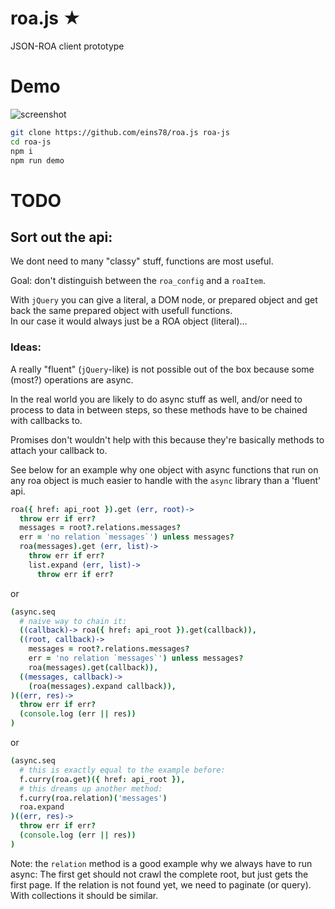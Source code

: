 # roa.js ★

JSON-ROA client prototype

# Demo

![screenshot](https://cloud.githubusercontent.com/assets/134942/7333283/d1c56694-eb69-11e4-80d6-6c6ad1320c75.png)

```sh
git clone https://github.com/eins78/roa.js roa-js
cd roa-js
npm i
npm run demo
```


# TODO

## Sort out the api:

We dont need to many "classy" stuff, functions are most useful.

Goal: don't distinguish between the `roa_config` and a `roaItem`.

With `jQuery` you can give a literal, a DOM node, or prepared object
and get back the same prepared object with usefull functions.  
In our case it would always just be a ROA object (literal)…

### Ideas:

A really "fluent" (`jQuery`-like) is not possible out of the box
because some (most?) operations are async.

In the real world you are likely to do async stuff as well,
and/or need to process to data in between steps,
so these methods have to be chained with callbacks to.

Promises don't wouldn't help with this because they're basically methods to attach
your callback to.

See below for an example why one object with async functions that run on any roa
object is much easier to handle with the `async` library than a 'fluent' api.


```coffee
roa({ href: api_root }).get (err, root)->
  throw err if err?
  messages = root?.relations.messages?
  err = 'no relation `messages`') unless messages?
  roa(messages).get (err, list)->
    throw err if err?
    list.expand (err, list)->
      throw err if err?
```

or

```coffee
(async.seq
  # naive way to chain it:
  ((callback)-> roa({ href: api_root }).get(callback)),
  ((root, callback)->
    messages = root?.relations.messages?
    err = 'no relation `messages`') unless messages?
    roa(messages).get(callback)),
  ((messages, callback)->
    (roa(messages).expand callback)),
)((err, res)->
  throw err if err?
  (console.log (err || res))
)
```

or

```coffee
(async.seq
  # this is exactly equal to the example before:
  f.curry(roa.get)({ href: api_root }),
  # this dreams up another method:
  f.curry(roa.relation)('messages')
  roa.expand
)((err, res)->
  throw err if err?
  (console.log (err || res))
)
```

Note: the `relation` method is a good example why we always have to run async:
 The first get should not crawl the complete root, but just gets the first page.
 If the relation is not found yet, we need to paginate (or query).
 With collections it should be similar.
